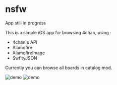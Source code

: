 # nsfw

App still in progress

This is a simple iOS app for browsing 4chan, using :
- 4chan's API
- Alamofire
- AlamofireImage
- SwfityJSON

Currently you can browse all boards in catalog mod.

![demo](http://image.noelshack.com/fichiers/2016/24/1466069982-screen-shot-2016-06-16-at-11-36-17.png)
![demo](http://image.noelshack.com/fichiers/2016/24/1466069982-screen-shot-2016-06-16-at-11-37-02.png)

